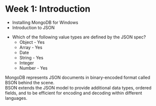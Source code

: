 # Week 1: Introduction

* Installing MongoDB for Windows  
* Introduction to JSON  

- Which of the following value types are defined by the JSON spec?
  - Object - Yes
  - Array - Yes
  - Date
  - String - Yes
  - Integer
  - Number - Yes

MongoDB represents JSON documents in binary-encoded format called BSON behind the scene.  
BSON extends the JSON model to provide additional data types, ordered fields, and to be efficient for encoding and decoding within different languages.  
